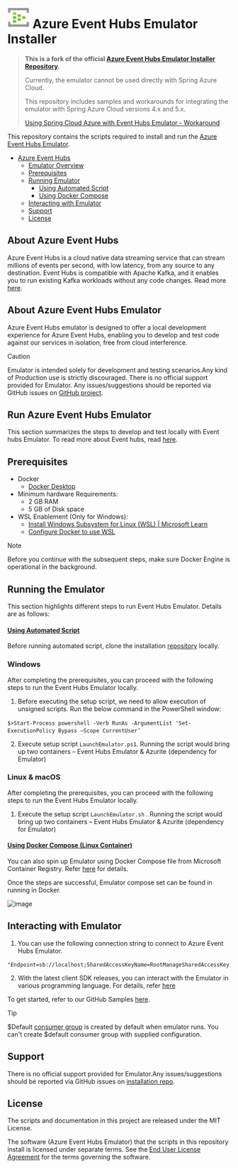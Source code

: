 
 # <img src="https://raw.githubusercontent.com/Azure/azure-event-hubs-emulator-installer/main/azure-eventhubs-emulator.svg" alt="Event-Hubs Logo" width="50">    Azure Event Hubs Emulator Installer


>
>**This is a fork of the official [Azure Event Hubs Emulator Installer Repository](https://github.com/Azure/azure-event-hubs-emulator-installer).**
>
> Currently, the emulator cannot be used directly with Spring Azure Cloud.
> 
>This repository includes samples and workarounds for integrating the emulator with Spring Azure Cloud versions 4.x and 5.x.
> 
> [Using Spring Cloud Azure with Event Hubs Emulator - Workaround](Sample-Code-Snippets/Java/spring-cloud-azure-samples/README.md)

This repository contains the scripts required to install and run the  [Azure Event Hubs Emulator](https://learn.microsoft.com/en-us/azure/event-hubs/overview-emulator).

- [Azure Event Hubs](#About-Azure-Event-Hubs)
  - [Emulator Overview](#About-Azure-Event-Hubs-Emulator)
  - [Prerequisites](#Prerequisites)
  - [Running Emulator](#Running-the-emulator)
    - [Using Automated Script](#Using-Automated-Script)
    - [Using Docker Compose](#Using-Docker-Compose-(-Linux-Container-))
  - [Interacting with Emulator](#Interacting-with-emulator)
  - [Support](#Support)
  - [License](#License)

## About Azure Event Hubs

Azure Event Hubs is a cloud native data streaming service that can stream millions of events per second, with low latency, from any source to any destination. Event Hubs is compatible with Apache Kafka, and it enables you to run existing Kafka workloads without any code changes. Read more [here](https://learn.microsoft.com/en-us/azure/event-hubs/event-hubs-about).

## About Azure Event Hubs Emulator 

Azure Event Hubs emulator is designed to offer a local development experience for Azure Event Hubs, enabling you to develop and test code against our services in isolation, free from cloud interference.

>[!CAUTION]
>Emulator is intended solely for development and testing scenarios.Any kind of Production use is strictly discouraged. There is no official support provided for Emulator.
> Any issues/suggestions should be reported via GitHub issues on [GitHub project](https://github.com/Azure/azure-event-hubs-emulator-installer/issues).
## Run Azure Event Hubs Emulator 

This section summarizes the steps to develop and test locally with Event hubs Emulator. To read more about Event hubs, read [here](event-hubs-about.md).

## Prerequisites

- Docker 
  - [Docker Desktop](https://docs.docker.com/desktop/install/windows-install/#:~:text=Install%20Docker%20Desktop%20on%20Windows%201%20Download%20the,on%20your%20choice%20of%20backend.%20...%20More%20items) 
- Minimum hardware Requirements:
  - 2 GB RAM
  - 5 GB of Disk space
- WSL Enablement (Only for Windows):
  - [Install Windows Subsystem for Linux (WSL) | Microsoft Learn](https://learn.microsoft.com/en-us/windows/wsl/install)
  -  [Configure Docker to use WSL](https://docs.docker.com/desktop/wsl/#:~:text=Turn%20on%20Docker%20Desktop%20WSL%202%201%20Download,engine%20..%20...%206%20Select%20Apply%20%26%20Restart.)

>[!NOTE]
>Before you continue with the subsequent steps, make sure Docker Engine is operational in the background.

## Running the Emulator 

This section highlights different steps to run Event Hubs Emulator. Details are as follows:

#### [Using Automated Script](#tab/automated-script)

 Before running automated script, clone the installation [repository](https://github.com/Azure/azure-event-hubs-emulator) locally.
 
### Windows
After completing the prerequisites, you can proceed with the following steps to run the Event Hubs Emulator locally. 
1. Before executing the setup script, we need to allow execution of unsigned scripts. Run the below command in the PowerShell window:

`$>Start-Process powershell -Verb RunAs -ArgumentList 'Set-ExecutionPolicy Bypass –Scope CurrentUser’`

2. Execute setup script `LaunchEmulator.ps1`. Running the script would bring up two containers – Event Hubs Emulator & Azurite (dependency for Emulator)

### Linux & macOS
After completing the prerequisites, you can proceed with the following steps to run the Event Hubs Emulator locally. 

1. Execute the setup script `LaunchEmulator.sh` . Running the script would  bring up two containers – Event Hubs Emulator & Azurite (dependency for Emulator)

#### [Using Docker Compose (Linux Container)](#tab/docker-linux-container)

You can also spin up Emulator using Docker Compose file from Microsoft Container Registry. Refer [here](https://mcr.microsoft.com/en-us/product/azure-messaging/eventhubs-emulator/about#usage) for details. 

Once the steps are successful, Emulator compose set can be found in running in Docker.

![image](https://github.com/Azure/azure-event-hubs-emulator-installer/assets/62641016/f7c8d2ad-dea1-4fd5-84b6-8f105ce2b602)

## Interacting with Emulator

1. You can use the following connection string to connect to Azure Event Hubs Emulator.
```
"Endpoint=sb://localhost;SharedAccessKeyName=RootManageSharedAccessKey;SharedAccessKey=SAS_KEY_VALUE;UseDevelopmentEmulator=true;"
```
2. With the latest client SDK releases, you can interact with the Emulator in various programming language. For details, refer [here](https://learn.microsoft.com/en-us/azure/event-hubs/sdks#client-sdks)

To get started, refer to our GitHub Samples [here](https://github.com/Azure/azure-event-hubs-emulator-installer/tree/main/Sample-Code-Snippets).
  
>[!TIP]
> $Default [consumer group](https://learn.microsoft.com/en-us/azure/event-hubs/event-hubs-features#consumer-groups) is created by default when emulator runs. You can't create $default consumer group with supplied configuration.
## Support

There is no official support provided for Emulator.Any issues/suggestions should be reported via GitHub issues on [installation repo](https://github.com/Azure/azure-event-hubs-emulator-installer/issues).

## License

The scripts and documentation in this project are released under the MIT License.

The software (Azure Event Hubs Emulator) that the scripts in this repository install is licensed under separate terms. See the [End User License Agreement](https://github.com/Azure/azure-event-hubs-emulator-installer/blob/main/EMULATOR_EULA.md) for the terms governing the software.






   


